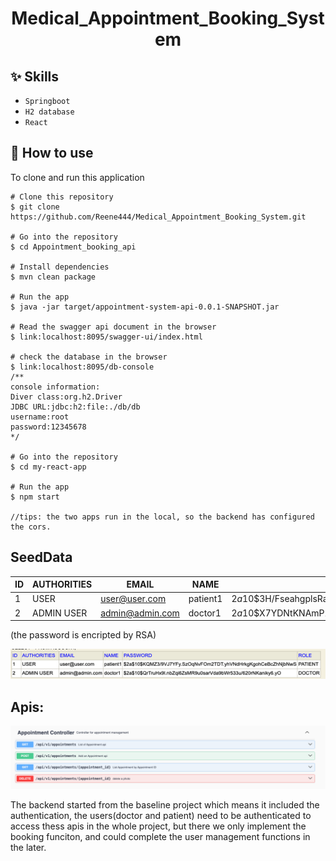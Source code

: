 <h1 align="center">Medical_Appointment_Booking_System</h1>


## :sparkles: Skills
- `Springboot`
- `H2 database`
- `React`
## :book: How to use
To clone and run this application
```
# Clone this repository
$ git clone https://github.com/Reene444/Medical_Appointment_Booking_System.git
 
# Go into the repository
$ cd Appointment_booking_api

# Install dependencies
$ mvn clean package

# Run the app
$ java -jar target/appointment-system-api-0.0.1-SNAPSHOT.jar

# Read the swagger api document in the browser
$ link:localhost:8095/swagger-ui/index.html

# check the database in the browser
$ link:localhost:8095/db-console
/**
console information:
Diver class:org.h2.Driver
JDBC URL:jdbc:h2:file:./db/db
username:root
password:12345678
*/

# Go into the repository
$ cd my-react-app

# Run the app
$ npm start

//tips: the two apps run in the local, so the backend has configured the cors.
```
## SeedData
| ID  | AUTHORITIES | EMAIL           | NAME     | PASSWORD                                                               | ROLE   |
|-----|-------------|-----------------|----------|------------------------------------------------------------------------|--------|
| 1   | USER        | user@user.com   | patient1 | $2a$10$3H/FseahgplsRaDZoqhZaeNmPEkK3a0KT.SGs4OOw.F8QTFoaLQ/e           | PATIENT|
| 2   | ADMIN USER  | admin@admin.com | doctor1  | $2a$10$X7YDNtKNAmP2MXusG5zNXOrLfZhahyliBSd38PqoPgQNs7EUHjtES           | DOCTOR || ID  | AUTHORITIES | EMAIL           | NAME     | PASSWORD                                                               | ROLE   |

(the password is encripted by RSA)

![img_1.png](img_1.png)
## Apis:
![img.png](img.png)

The backend started from the baseline project which means it included the authentication, the users(doctor and patient) need to be authenticated to access thess apis in the whole project,
but there we only implement the booking funciton, and could complete the user management functions in the later.